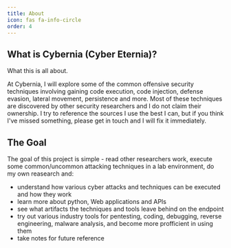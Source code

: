 ```yaml
---
title: About
icon: fas fa-info-circle
order: 4
---
```


## What is Cybernia (Cyber Eternia)?
What this is all about.

At Cybernia, I will explore some of the common offensive security techniques involving gaining code execution, code injection, defense evasion, lateral movement, persistence and more.
Most of these techniques are discovered by other security researchers and I do not claim their ownership. I try to reference the sources I use the best I can, but if you think I've missed something, please get in touch and I will fix it immediately.

## The Goal

The goal of this project is simple - read other researchers work, execute some common/uncommon attacking techniques in a lab environment, do my own reasearch and:

- understand how various cyber attacks and techniques can be executed and how they work
- learn more about python, Web applications and APIs
- see what artifacts the techniques and tools leave behind on the endpoint 
- try out various industry tools for pentesting, coding, debugging, reverse engineering, malware analysis, and become more profficient in using them
- take notes for future reference
